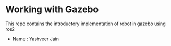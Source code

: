 # Working with Gazebo
This repo contains the introductory implementation of robot in gazebo using ros2
* Name : Yashveer Jain

